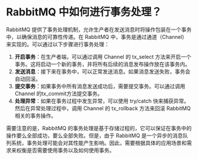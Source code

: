 # RabbitMQ 中如何进行事务处理？

 RabbitMQ 提供了事务处理机制，允许生产者在发送消息时将操作包装在一个事务中，以确保消息的可靠性传递。在 RabbitMQ 中，事务是通过通道（Channel）来实现的。可以通过以下步骤进行事务处理：

1. **开启事务**：在生产者端，可以通过调用  Channel 的 tx_select 方法来开启一个事务。这将启动一个新的事务，并将所有后续的消息发布操作放在该事务内。
2. **发送消息**：接下来在事务中，可以正常发送消息。如果消息发送失败，事务会自动回滚。
3. **提交事务**：如果事务中所有消息发送成功后，需要提交事务。可以通过调用 Channel 的tx_commit方法提交事务。
4. **处理异常**：如果在事务过程中发生异常，可以使用 try/catch 快来捕获异常。然后在异常处理过程中，调用 Channel 的 tx_rollback 方法来回滚 RabbitMQ 相关的事务操作。

需要注意的是，RabbitMQ 的事务处理是基于存储过程的，它可以保证在事务中的操作要么全部成功，要么全部失败。但是，由于 RabbitMQ 是一个异步的消息队列系统，事务处理可能会对其性能产生影响。因此，需要根据具体的应用场景和需求来权衡是否需要使用事务以及如何使用事务。
